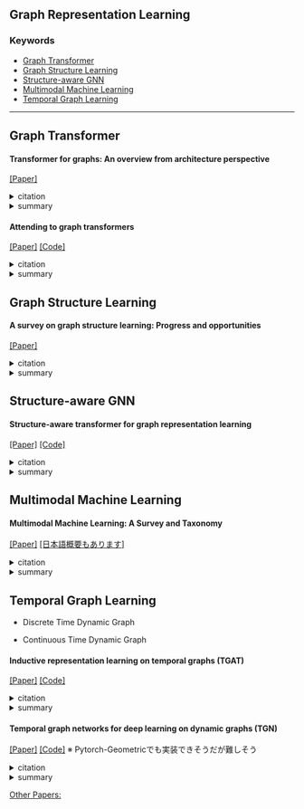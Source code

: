 ## Graph Representation Learning

### Keywords
- [Graph Transformer](#graph-transformer)
- [Graph Structure Learning](#graph-structure-learning)
- [Structure-aware GNN](#structure-aware-gnn)
- [Multimodal Machine Learning](#multimodal-machine-learning)
- [Temporal Graph Learning](#temporal-graph-learning)

---

[//]: # (### Title &#40;Conference or Journal&#41;)

[//]: # ()
[//]: # ([[Paper]]&#40;&#41;)

[//]: # ([[Code]]&#40;&#41;)

[//]: # ([[bibtex]]&#40;&#41;)

[//]: # ()
[//]: # (<details><summary>citation</summary><div>)
[//]: # (<details><summary>summary</summary><div>)

[//]: # (  )
[//]: # (    )

[//]: # (- 調査中
)

[//]: # (    )

[//]: # (  </div></details>  
  )

[//]: # (  ```)

[//]: # (  調査中)

[//]: # (  ```)

[//]: # (- Keywords : `keyword`)

## Graph Transformer

#### Transformer for graphs: An overview from architecture perspective
[[Paper]](https://arxiv.org/pdf/2202.08455.pdf)
<details>
<summary>citation</summary>
- Erxue Min, Runfa Chen, Yatao Bian, Tingyang Xu, Kangfei Zhao, Wenbing Huang, Peilin Zhao, Junzhou Huang, Sophia Ananiadou, and Yu Rong, "Transformer for graphs: An overview from architecture perspective," arXiv preprint arXiv:2202.08455, 2022.
</details>
<details>
<summary>summary</summary>
- Research suitable tasks for each Graph Transformer
</details>  

#### Attending to graph transformers
[[Paper]](https://arxiv.org/pdf/2302.04181.pdf)
[[Code]](https://github.com/luis-mueller/probing-graph-transformers)
<details>
<summary>citation</summary>
- Luis Müller, Mikhail Galkin, Christopher Morris, and Ladislav Rampášek, "Attending to Graph Transformers," arXiv preprint arXiv:2302.04181, 2023.
</details>
<details>
<summary>summary</summary>
- Validating mitigation of over-smoothing
</details>  

## Graph Structure Learning

#### A survey on graph structure learning: Progress and opportunities
[[Paper]](https://arxiv.org/pdf/2103.03036.pdf)

<details>
<summary>citation</summary>
- Yanqiao Zhu, Weizhi Xu, Jinghao Zhang, Yuanqi Du, Jieyu Zhang, Qiang Liu, Carl Yang, and Shu Wu, "A survey on graph structure learning: Progress and opportunities," arXiv preprint arXiv:2103.03036, 2021.
</details>
<details>
<summary>summary</summary>
- Outline methods for obtaining fine-grained structural information.
</details>  

## Structure-aware GNN

#### Structure-aware transformer for graph representation learning
[[Paper]](https://proceedings.mlr.press/v162/chen22r.html)
[[Code]](https://github.com/NUST-Machine-Intelligence-Laboratory/PNP)

<details>
<summary>citation</summary>
- Dexiong Chen, Leslie O’Bray, and Karsten Borgwardt, "Structure-Aware Transformer for Graph Representation Learning," Proceedings of the 39th International Conference on Machine Learning, vol.162 pp.3469-3489, 2022. 
</details>
<details>
<summary>summary</summary>
- Transformer does not consider structure (ignores edges), so structural information extracted by GNN is used for positional encoding.
</details>  

## Multimodal Machine Learning

#### Multimodal Machine Learning: A Survey and Taxonomy

[[Paper]](https://ieeexplore.ieee.org/document/8269806)
[[日本語概要もあります]](https://serenard.hatenablog.com/entry/2019/09/26/164727)

<details>
<summary>citation</summary>
- Tadas Baltrusaitis, Chaitanya Ahuja, and Louis-Philippe Morency, "Multimodal machine learning: A survey and taxonomy," IEEE Transactions on Pattern Analysis and Machine Intelligence, vol.41, issue 2, pp.423–443, 2019. 
</details>
<details>
<summary>summary</summary>
- Fundamental approach to utilizing multiple features (I mainly read the Fusion section.)
</details>


## Temporal Graph Learning

- Discrete Time Dynamic Graph


- Continuous Time Dynamic Graph

#### Inductive representation learning on temporal graphs (TGAT)

[[Paper]](https://openreview.net/forum?id=rJeW1yHYwH)
[[Code]](https://github.com/StatsDLMathsRecomSys/Inductive-representation-learning-on-temporal-graphs)

<details>
<summary>citation</summary>
- Da Xu, Chuanwei Ruan, Evren Korpeoglu, Sushant Kumar, and Kannan Achan, "Inductive representation learning on temporal graphs," International Conference on Learning Representations (ICLR), 2020. 
</details>
<details>
<summary>summary</summary>
- Estimates graph evolution by learning subgraphs starting from added/changed nodes using attentions.
</details>  

#### Temporal graph networks for deep learning on dynamic graphs (TGN)

[[Paper]](https://openreview.net/forum?id=rJeW1yHYwH)
[[Code]](https://github.com/twitter-research/tgn)
※ Pytorch-Geometricでも実装できそうだが難しそう
<details>
<summary>citation</summary>
- Emanuele Rossi, Ben Chamberlain, Fabrizio Frasca, Davide Eynard, Federico Monti, and Michael Bronstein, "Temporal graph networks for deep learning on dynamic graphs," Proceedings of the 37th International Conference on Machine Learning (ICML), 2020.
</details>
<details>
<summary>summary</summary>
- Introducing memory into TGAT to capture more global graph evolution
</details>  

[Other Papers:](https://github.com/Loy-rh/paper_research/blob/main/papers/others_with_no_details/Temporal_Learning.md)  

